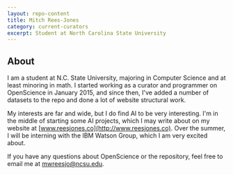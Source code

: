 ```yaml
---
layout: repo-content
title: Mitch Rees-Jones
category: current-curators
excerpt: Student at North Carolina State University
---
```



## About
I am a student at N.C. State University, majoring in Computer Science and at least minoring in 
math. I started working as a curator and programmer on OpenScience in January 2015, and since 
then, I've added a number of datasets to the repo and done a lot of website structural work.

My interests are far and wide, but I do find AI to be very interesting. I'm in the middle of 
starting some AI projects, which I may write about on my website at [www.reesjones.co](http://www.reesjones.co).
Over the summer, I will be interning with the IBM Watson Group, which I am very excited about.

If you have any questions about OpenScience or the repository, feel free to email me at 
[mwreesjo@ncsu.edu](mailto:mwreesjo@ncsu.edu).
